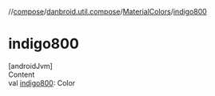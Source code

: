 //[compose](../../../index.md)/[danbroid.util.compose](../index.md)/[MaterialColors](index.md)/[indigo800](indigo800.md)



# indigo800  
[androidJvm]  
Content  
val [indigo800](indigo800.md): Color  



